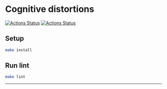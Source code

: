 # Cognitive distortions

[![Actions Status](https://github.com/sunn-shinne/layout-designer-project-lvl1/workflows/hexlet-check/badge.svg)](https://github.com/sunn-shinne/layout-designer-project-lvl1/actions)
[![Actions Status](https://github.com/sunn-shinne/layout-designer-project-lvl1/workflows/htmlcss/badge.svg)](https://github.com/sunn-shinne/layout-designer-project-lvl1/actions)

## Setup

```bash
make install
```

## Run lint

```bash
make lint
```

---

